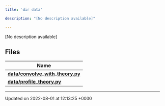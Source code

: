 ```yaml
---
title: 'dir data'

description: "[No description available]"

---
```







[No description available]

## Files

| Name           |
| -------------- |
| **[data/convolve_with_theory.py](/documentation/code/files/convolve__with__theory_8py/#file-convolve-with-theory.py)**  |
| **[data/profile_theory.py](/documentation/code/files/profile__theory_8py/#file-profile-theory.py)**  |






-------------------------------

Updated on 2022-08-01 at 12:13:25 +0000
